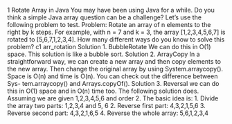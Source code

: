 1 Rotate Array in Java
You may have been using Java for a while. Do you think a simple Java array question can be a challenge? Let’s use the following problem to test.
Problem: Rotate an array of n elements to the right by k steps. For example, with n = 7 and k = 3, the array [1,2,3,4,5,6,7] is rotated to [5,6,7,1,2,3,4]. How many different ways do you know to solve this problem?
c1
    arr_rotation
Solution 1. BubbleRotate
    We can do this in O(1) space. This solution is like a bubble sort.
Solution 2. ArrayCopy
    In a straightforward way, we can create a new array and then copy elements to the new array. Then change the original array by using System.arraycopy().
    Space is O(n) and time is O(n). You can check out the difference between Sys- tem.arraycopy() and Arrays.copyOf().
Solution 3. Reversal
    we can do this in O(1) space and in O(n) time too. The following solution does. Assuming we are given 1,2,3,4,5,6 and order 2. The basic idea is:
    1. Divide the array two parts: 1,2,3,4 and 5, 6
    2. Reverse first part: 4,3,2,1,5,6
    3. Reverse second part: 4,3,2,1,6,5
    4. Reverse the whole array: 5,6,1,2,3,4